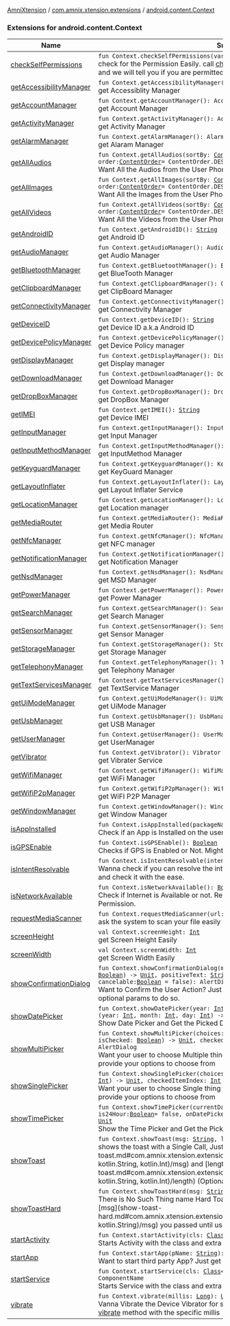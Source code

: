 [AmniXtension](../../index.md) / [com.amnix.xtension.extensions](../index.md) / [android.content.Context](./index.md)

### Extensions for android.content.Context

| Name | Summary |
|---|---|
| [checkSelfPermissions](check-self-permissions.md) | `fun Context.checkSelfPermissions(vararg permissions: `[`String`](https://kotlinlang.org/api/latest/jvm/stdlib/kotlin/-string/index.html)`): `[`Boolean`](https://kotlinlang.org/api/latest/jvm/stdlib/kotlin/-boolean/index.html)<br>check for the Permission Easily. call [checkSelfPermissions](check-self-permissions.md) with the permissions and we will tell you if you are permitted or not. |
| [getAccessibilityManager](get-accessibility-manager.md) | `fun Context.getAccessibilityManager(): AccessibilityManager`<br>get Accessiblity Manager |
| [getAccountManager](get-account-manager.md) | `fun Context.getAccountManager(): AccountManager`<br>get Account Manager |
| [getActivityManager](get-activity-manager.md) | `fun Context.getActivityManager(): ActivityManager`<br>get Activity Manager |
| [getAlarmManager](get-alarm-manager.md) | `fun Context.getAlarmManager(): AlarmManager`<br>get Alaram Manager |
| [getAllAudios](get-all-audios.md) | `fun Context.getAllAudios(sortBy: `[`ContentColumns`](../../com.amnix.xtension.enums/-content-columns/index.md)` = ContentColumns.DATE_ADDED, order: `[`ContentOrder`](../../com.amnix.xtension.enums/-content-order/index.md)` = ContentOrder.DESCENDING): `[`List`](https://kotlinlang.org/api/latest/jvm/stdlib/kotlin.collections/-list/index.html)`<`[`String`](https://kotlinlang.org/api/latest/jvm/stdlib/kotlin/-string/index.html)`>`<br>Want All the Audios from the User Phone? |
| [getAllImages](get-all-images.md) | `fun Context.getAllImages(sortBy: `[`ContentColumns`](../../com.amnix.xtension.enums/-content-columns/index.md)` = ContentColumns.DATE_ADDED, order: `[`ContentOrder`](../../com.amnix.xtension.enums/-content-order/index.md)` = ContentOrder.DESCENDING): `[`List`](https://kotlinlang.org/api/latest/jvm/stdlib/kotlin.collections/-list/index.html)`<`[`String`](https://kotlinlang.org/api/latest/jvm/stdlib/kotlin/-string/index.html)`>`<br>Want All the Images from the User Phone? |
| [getAllVideos](get-all-videos.md) | `fun Context.getAllVideos(sortBy: `[`ContentColumns`](../../com.amnix.xtension.enums/-content-columns/index.md)` = ContentColumns.DATE_ADDED, order: `[`ContentOrder`](../../com.amnix.xtension.enums/-content-order/index.md)` = ContentOrder.DESCENDING): `[`List`](https://kotlinlang.org/api/latest/jvm/stdlib/kotlin.collections/-list/index.html)`<`[`String`](https://kotlinlang.org/api/latest/jvm/stdlib/kotlin/-string/index.html)`>`<br>Want All the Videos from the User Phone? |
| [getAndroidID](get-android-i-d.md) | `fun Context.getAndroidID(): `[`String`](https://kotlinlang.org/api/latest/jvm/stdlib/kotlin/-string/index.html)<br>get Android ID |
| [getAudioManager](get-audio-manager.md) | `fun Context.getAudioManager(): AudioManager`<br>get Audio Manager |
| [getBluetoothManager](get-bluetooth-manager.md) | `fun Context.getBluetoothManager(): BluetoothManager`<br>get BlueTooth Manager |
| [getClipboardManager](get-clipboard-manager.md) | `fun Context.getClipboardManager(): ClipboardManager`<br>get ClipBoard Manager |
| [getConnectivityManager](get-connectivity-manager.md) | `fun Context.getConnectivityManager(): ConnectivityManager`<br>get Connectivity Manager |
| [getDeviceID](get-device-i-d.md) | `fun Context.getDeviceID(): `[`String`](https://kotlinlang.org/api/latest/jvm/stdlib/kotlin/-string/index.html)<br>get Device ID a.k.a Android ID |
| [getDevicePolicyManager](get-device-policy-manager.md) | `fun Context.getDevicePolicyManager(): DevicePolicyManager`<br>get Device Policy manager |
| [getDisplayManager](get-display-manager.md) | `fun Context.getDisplayManager(): DisplayManager`<br>get Display manager |
| [getDownloadManager](get-download-manager.md) | `fun Context.getDownloadManager(): DownloadManager`<br>get Download Manager |
| [getDropBoxManager](get-drop-box-manager.md) | `fun Context.getDropBoxManager(): DropBoxManager`<br>get DropBox Manager |
| [getIMEI](get-i-m-e-i.md) | `fun Context.getIMEI(): `[`String`](https://kotlinlang.org/api/latest/jvm/stdlib/kotlin/-string/index.html)<br>get Device IMEI |
| [getInputManager](get-input-manager.md) | `fun Context.getInputManager(): InputManager`<br>get Input Manager |
| [getInputMethodManager](get-input-method-manager.md) | `fun Context.getInputMethodManager(): InputMethodManager`<br>get InputMethod Manager |
| [getKeyguardManager](get-keyguard-manager.md) | `fun Context.getKeyguardManager(): KeyguardManager`<br>get KeyGuard Manager |
| [getLayoutInflater](get-layout-inflater.md) | `fun Context.getLayoutInflater(): LayoutInflater`<br>get Layout Inflater Service |
| [getLocationManager](get-location-manager.md) | `fun Context.getLocationManager(): LocationManager`<br>get Location manager |
| [getMediaRouter](get-media-router.md) | `fun Context.getMediaRouter(): MediaRouter`<br>get Media Router |
| [getNfcManager](get-nfc-manager.md) | `fun Context.getNfcManager(): NfcManager`<br>get NFC manager |
| [getNotificationManager](get-notification-manager.md) | `fun Context.getNotificationManager(): NotificationManager`<br>get Notification Manager |
| [getNsdManager](get-nsd-manager.md) | `fun Context.getNsdManager(): NsdManager`<br>get MSD Manager |
| [getPowerManager](get-power-manager.md) | `fun Context.getPowerManager(): PowerManager`<br>get Power Manager |
| [getSearchManager](get-search-manager.md) | `fun Context.getSearchManager(): SearchManager`<br>get Search Manager |
| [getSensorManager](get-sensor-manager.md) | `fun Context.getSensorManager(): SensorManager`<br>get Sensor Manager |
| [getStorageManager](get-storage-manager.md) | `fun Context.getStorageManager(): StorageManager`<br>get Storage Manager |
| [getTelephonyManager](get-telephony-manager.md) | `fun Context.getTelephonyManager(): TelephonyManager`<br>get Telephony Manager |
| [getTextServicesManager](get-text-services-manager.md) | `fun Context.getTextServicesManager(): TextServicesManager`<br>get TextService Manager |
| [getUiModeManager](get-ui-mode-manager.md) | `fun Context.getUiModeManager(): UiModeManager`<br>get UiMode Manager |
| [getUsbManager](get-usb-manager.md) | `fun Context.getUsbManager(): UsbManager`<br>get USB Manager |
| [getUserManager](get-user-manager.md) | `fun Context.getUserManager(): UserManager`<br>get UserManager |
| [getVibrator](get-vibrator.md) | `fun Context.getVibrator(): Vibrator`<br>get Vibrater Service |
| [getWifiManager](get-wifi-manager.md) | `fun Context.getWifiManager(): WifiManager`<br>get WiFi Manager |
| [getWifiP2pManager](get-wifi-p2p-manager.md) | `fun Context.getWifiP2pManager(): WifiP2pManager`<br>get WiFI P2P Manager |
| [getWindowManager](get-window-manager.md) | `fun Context.getWindowManager(): WindowManager`<br>get Window Manager |
| [isAppInstalled](is-app-installed.md) | `fun Context.isAppInstalled(packageName: `[`String`](https://kotlinlang.org/api/latest/jvm/stdlib/kotlin/-string/index.html)`): `[`Boolean`](https://kotlinlang.org/api/latest/jvm/stdlib/kotlin/-boolean/index.html)<br>Check if an App is Installed on the user device. |
| [isGPSEnable](is-g-p-s-enable.md) | `fun Context.isGPSEnable(): `[`Boolean`](https://kotlinlang.org/api/latest/jvm/stdlib/kotlin/-boolean/index.html)<br>Checks if GPS is Enabled or Not. Might Require the Location Permission |
| [isIntentResolvable](is-intent-resolvable.md) | `fun Context.isIntentResolvable(intent: Intent): `[`Boolean`](https://kotlinlang.org/api/latest/jvm/stdlib/kotlin/-boolean/index.html)<br>Wanna check if you can resolve the intent? Call [isIntentResolvable](is-intent-resolvable.md) with your intent and check it with the ease. |
| [isNetworkAvailable](is-network-available.md) | `fun Context.isNetworkAvailable(): `[`Boolean`](https://kotlinlang.org/api/latest/jvm/stdlib/kotlin/-boolean/index.html)<br>Check if Internet is Available or not. Requires ACCESS_NETWORK_STATE Permission. |
| [requestMediaScanner](request-media-scanner.md) | `fun Context.requestMediaScanner(url: `[`String`](https://kotlinlang.org/api/latest/jvm/stdlib/kotlin/-string/index.html)`): `[`Unit`](https://kotlinlang.org/api/latest/jvm/stdlib/kotlin/-unit/index.html)<br>ask the system to scan your file easily with a broadcast. |
| [screenHeight](screen-height.md) | `val Context.screenHeight: `[`Int`](https://kotlinlang.org/api/latest/jvm/stdlib/kotlin/-int/index.html)<br>get Screen Height Easily |
| [screenWidth](screen-width.md) | `val Context.screenWidth: `[`Int`](https://kotlinlang.org/api/latest/jvm/stdlib/kotlin/-int/index.html)<br>get Screen Width Easily |
| [showConfirmationDialog](show-confirmation-dialog.md) | `fun Context.showConfirmationDialog(msg: `[`String`](https://kotlinlang.org/api/latest/jvm/stdlib/kotlin/-string/index.html)`, onResponse: (result: `[`Boolean`](https://kotlinlang.org/api/latest/jvm/stdlib/kotlin/-boolean/index.html)`) -> `[`Unit`](https://kotlinlang.org/api/latest/jvm/stdlib/kotlin/-unit/index.html)`, positiveText: `[`String`](https://kotlinlang.org/api/latest/jvm/stdlib/kotlin/-string/index.html)` = "Yes", negetiveText: `[`String`](https://kotlinlang.org/api/latest/jvm/stdlib/kotlin/-string/index.html)` = "No", cancelable: `[`Boolean`](https://kotlinlang.org/api/latest/jvm/stdlib/kotlin/-boolean/index.html)` = false): AlertDialog`<br>Want to Confirm the User Action? Just call showConfirmationDialog with required + optional params to do so. |
| [showDatePicker](show-date-picker.md) | `fun Context.showDatePicker(year: `[`Int`](https://kotlinlang.org/api/latest/jvm/stdlib/kotlin/-int/index.html)`, month: `[`Int`](https://kotlinlang.org/api/latest/jvm/stdlib/kotlin/-int/index.html)`, day: `[`Int`](https://kotlinlang.org/api/latest/jvm/stdlib/kotlin/-int/index.html)`, onDatePicked: (year: `[`Int`](https://kotlinlang.org/api/latest/jvm/stdlib/kotlin/-int/index.html)`, month: `[`Int`](https://kotlinlang.org/api/latest/jvm/stdlib/kotlin/-int/index.html)`, day: `[`Int`](https://kotlinlang.org/api/latest/jvm/stdlib/kotlin/-int/index.html)`) -> `[`Unit`](https://kotlinlang.org/api/latest/jvm/stdlib/kotlin/-unit/index.html)`): `[`Unit`](https://kotlinlang.org/api/latest/jvm/stdlib/kotlin/-unit/index.html)<br>Show Date Picker and Get the Picked Date Easily |
| [showMultiPicker](show-multi-picker.md) | `fun Context.showMultiPicker(choices: `[`Array`](https://kotlinlang.org/api/latest/jvm/stdlib/kotlin/-array/index.html)`<`[`String`](https://kotlinlang.org/api/latest/jvm/stdlib/kotlin/-string/index.html)`>, onResponse: (index: `[`Int`](https://kotlinlang.org/api/latest/jvm/stdlib/kotlin/-int/index.html)`, isChecked: `[`Boolean`](https://kotlinlang.org/api/latest/jvm/stdlib/kotlin/-boolean/index.html)`) -> `[`Unit`](https://kotlinlang.org/api/latest/jvm/stdlib/kotlin/-unit/index.html)`, checkedItems: `[`BooleanArray`](https://kotlinlang.org/api/latest/jvm/stdlib/kotlin/-boolean-array/index.html)`? = null): AlertDialog`<br>Want your user to choose Multiple things from a bunch? call showMultiPicker and provide your options to choose from |
| [showSinglePicker](show-single-picker.md) | `fun Context.showSinglePicker(choices: `[`Array`](https://kotlinlang.org/api/latest/jvm/stdlib/kotlin/-array/index.html)`<`[`String`](https://kotlinlang.org/api/latest/jvm/stdlib/kotlin/-string/index.html)`>, onResponse: (index: `[`Int`](https://kotlinlang.org/api/latest/jvm/stdlib/kotlin/-int/index.html)`) -> `[`Unit`](https://kotlinlang.org/api/latest/jvm/stdlib/kotlin/-unit/index.html)`, checkedItemIndex: `[`Int`](https://kotlinlang.org/api/latest/jvm/stdlib/kotlin/-int/index.html)` = -1): AlertDialog`<br>Want your user to choose Single thing from a bunch? call showSinglePicker and provide your options to choose from |
| [showTimePicker](show-time-picker.md) | `fun Context.showTimePicker(currentDate: `[`Date`](http://docs.oracle.com/javase/6/docs/api/java/util/Date.html)` = currentDate(), is24Hour: `[`Boolean`](https://kotlinlang.org/api/latest/jvm/stdlib/kotlin/-boolean/index.html)` = false, onDatePicked: (hour: `[`Int`](https://kotlinlang.org/api/latest/jvm/stdlib/kotlin/-int/index.html)`, minute: `[`Int`](https://kotlinlang.org/api/latest/jvm/stdlib/kotlin/-int/index.html)`) -> `[`Unit`](https://kotlinlang.org/api/latest/jvm/stdlib/kotlin/-unit/index.html)`): `[`Unit`](https://kotlinlang.org/api/latest/jvm/stdlib/kotlin/-unit/index.html)<br>Show the Time Picker and Get the Picked Time Easily |
| [showToast](show-toast.md) | `fun Context.showToast(msg: `[`String`](https://kotlinlang.org/api/latest/jvm/stdlib/kotlin/-string/index.html)`, length: `[`Int`](https://kotlinlang.org/api/latest/jvm/stdlib/kotlin/-int/index.html)` = Toast.LENGTH_LONG): `[`Unit`](https://kotlinlang.org/api/latest/jvm/stdlib/kotlin/-unit/index.html)<br>shows the toast with a Single Call, Just Provide your [msg](show-toast.md#com.amnix.xtension.extensions$showToast(android.content.Context, kotlin.String, kotlin.Int)/msg) and [length](show-toast.md#com.amnix.xtension.extensions$showToast(android.content.Context, kotlin.String, kotlin.Int)/length) (Optionally) |
| [showToastHard](show-toast-hard.md) | `fun Context.showToastHard(msg: `[`String`](https://kotlinlang.org/api/latest/jvm/stdlib/kotlin/-string/index.html)`): AlertDialog`<br>There is No Such Thing name Hard Toast, Its just an AlertDialog which will the [msg](show-toast-hard.md#com.amnix.xtension.extensions$showToastHard(android.content.Context, kotlin.String)/msg) you passed until user cancels it. |
| [startActivity](start-activity.md) | `fun Context.startActivity(cls: `[`Class`](http://docs.oracle.com/javase/6/docs/api/java/lang/Class.html)`<out Activity>, extras: Bundle): `[`Unit`](https://kotlinlang.org/api/latest/jvm/stdlib/kotlin/-unit/index.html)<br>Starts Activity with the class and extra values |
| [startApp](start-app.md) | `fun Context.startApp(pName: `[`String`](https://kotlinlang.org/api/latest/jvm/stdlib/kotlin/-string/index.html)`): `[`Unit`](https://kotlinlang.org/api/latest/jvm/stdlib/kotlin/-unit/index.html)<br>Want to start third party App? Just get us the package Name and we will Start* It |
| [startService](start-service.md) | `fun Context.startService(cls: `[`Class`](http://docs.oracle.com/javase/6/docs/api/java/lang/Class.html)`<out Service>, extras: Bundle): ComponentName`<br>Starts Service with the class and extra values |
| [vibrate](vibrate.md) | `fun Context.vibrate(millis: `[`Long`](https://kotlinlang.org/api/latest/jvm/stdlib/kotlin/-long/index.html)`): `[`Unit`](https://kotlinlang.org/api/latest/jvm/stdlib/kotlin/-unit/index.html)<br>Vanna Vibrate the Device Vibrator for some Feedback? do it with the ease of [vibrate](vibrate.md) method with the specific millis |
